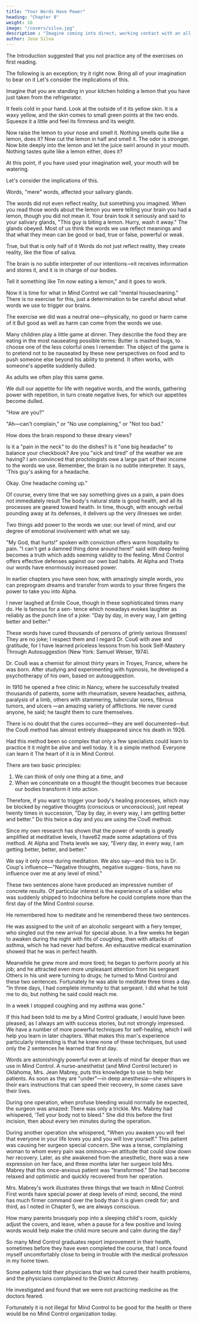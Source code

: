 ```yaml
---
title: "Your Words Have Power"
heading: "Chapter 8"
weight: 16
image: "/covers/silva.jpg"
description : "Imagine coming into direct, working contact with an all-pervading higher intelligence and learning in a moment of numinous joy that it is on your side"
author: Jose Silva
---
```



The Introduction suggested that you not practice any of the exercises on first reading. 

The following is an exception; try it right now. Bring all of your
imagination to bear on it Let's consider the implications of this.

Imagine that you are standing in your kitchen holding a lemon that you have just taken from the refrigerator. 

It feels cold in your hand. Look at the outside of it its yellow skin. It is a waxy yellow, and the skin comes to small green points at the two ends. Squeeze it a little
and feel its firmness and its weight.

Now raise the lemon to your nose and smell it. Nothing smells quite like a lemon, does it? Now cut the lemon in half and smell it. The odor is stronger. Now
bite deeply into the lemon and let the juice swirl around
in your mouth. Nothing tastes quite like a lemon either,
does it?

At this point, if you have used your imagination well,
your mouth will be watering.

Let's consider the implications of this.

Words, "mere" words, affected your salivary glands.

The words did not even reflect reality, but something you imagined. When you read those words about the lemon you were telling your brain you had a lemon,
though you did not mean it. Your brain took it seriously and said to your salivary glands, "This guy is biting a lemon. Hurry, wash it away." The glands obeyed.
Most of us think the words we use reflect meanings and that what they mean can be good or bad, true or false, powerful or weak. 

True, but that is only half of it Words do not just reflect reality, they create reality, like the flow of saliva.

The brain is no subtle interpreter of our intentions—>it receives information and stores it, and it is in charge of our bodies. 

Tell it something like Tm now eating a lemon," and it goes to work.

Now it is time for what in Mind Control we call "mental housecleaning." There is no exercise for this, just a determination to be careful about what words we use to trigger our brains. 

The exercise we did was a neutral one—physically, no good or harm came of it But good as well as harm can come from the words we use. 

Many children play a little game at dinner. They describe the food they are eating in the most nauseating possible terms: Butter is mashed bugs, to choose one of the less colorful ones I remember. The object of the game is to pretend not to be nauseated by these new perspectives on food and to push someone else beyond
his ability to pretend. It often works, with someone's appetite suddenly dulled.

As adults we often play this same game. 

We dull our appetite for life with negative words, and the words, gathering power with repetition, in turn create negative lives, for which our appetites become dulled.

"How are you?"

"Ah—can't complain," or "No use complaining," or "Not too bad."

How does the brain respond to these dreary views?

Is it a "pain in the neck" to do the dishes? Is it "one big headache" to balance your checkbook? Are you "sick and tired" of the weather we are having? I am convinced that proctologists owe a large part of their income to the words we use. Remember, the brain is no subtle interpreter. It says, 'This guy's asking for a headache.

Okay. One headache coming up."

Of course, every time that we say something gives us a pain, a pain does not immediately result The body's natural state is good health, and all its processes are geared toward health. In time, though, with enough verbal pounding away at its defenses, it delivers up the very illnesses we order.

Two things add power to the words we use: our level of mind, and our degree of emotional involvement with
what we say.

"My God, that hurts!" spoken with conviction offers warm hospitality to pain. "I can't get a damned thing
done around here!" said with deep feeling becomes a truth which adds seeming validity to the feeling.
Mind Control offers effective defenses against our own bad habits. At Alpha and Theta our words have
enormously increased power. 

In earlier chapters you have seen how, with amazingly simple words, you can preprogram dreams and transfer from words to your
three fingers the power to take you into Alpha. 

I never laughed at Ernile Coue, though in these sophisticated times many do. He is famous for a sen-
tence which nowadays evokes laughter as reliably as the punch line of a joke: "Day by day, in every way, I
am getting better and better." 

These words have cured thousands of persons of grimly serious illnesses! They are no joke; I respect them and I regard Dr. Cou6 with awe and gratitude, for I have learned priceless lessons from his book Self-Mastery Through Autosuggestion (New York: Samuel Weiser, 1974).

Dr. Cou6 was a chemist for almost thirty years in Troyes, France, where he was born. After studying and experimenting with hypnosis, he developed a psychotherapy of his own, based on autosuggestion. 

In 1910 he opened a free clinic in Nancy, where he successfully treated thousands of patients, some with rheumatism, severe headaches, asthma, paralysis of a limb, others with stammering, tubercular sores, fibrous tumors, and ulcers —an amazing variety of afflictions. He never cured anyone, he said; he taught them to cure themselves.

There is no doubt that the cures occurred—they are well documented—but the Cou6 method has almost entirely disappeared since his death in 1926. 

Had this method been so complex that only a few specialists could learn to practice it it might be alive and well today. It is a simple method. Everyone can learn it The heart of it is in Mind Control.

There are two basic principles:
1. We can think of only one thing at a time, and
2. When we concentrate on a thought the thought
becomes true because our bodies transform it into action.

Therefore, if you want to trigger your body's healing processes, which may be blocked by negative thoughts
(conscious or unconscious), just repeat twenty times in succession, "Day by day, in every way, I am getting
better and better." Do this twice a day and you are using the Cou6 method.

Since my own research has shown that the power of words is greatly amplified at meditative levels, I have62 
made some adaptations of this method. At Alpha and Theta levels we say, "Every day, in every way, I am
getting better, better, and better." 

We say it only once during meditation. We also say—and this too is Dr. Coup's influence—"Negative thoughts, negative sugges-
tions, have no influence over me at any level of mind." 

These two sentences alone have produced an impressive number of concrete results. Of particular interest
is the experience of a soldier who was suddenly shipped to Indochina before he could complete more than the
first day of the Mind Control course.  

He remembered how to meditate and he remembered these two sentences.

He was assigned to the unit of an alcoholic sergeant with a fiery temper, who singled out the new arrival for special abuse. In a few weeks he began to awaken during the night with fits of coughing, then with attacks of asthma, which he had never had before. An exhaustive
medical examination showed that he was in perfect health. 

Meanwhile he grew more and more tired; he began to perform poorly at his job; and he attracted even more unpleasant attention from his sergeant
Others in his unit were turning to drugs; he turned to Mind Control and these two sentences. Fortunately he
was able to meditate three times a day. "In three days, I had complete immunity to that sergeant. I did what
he told me to do, but nothing he said could reach me.

In a week I stopped coughing and my asthma was gone."

If this had been told to me by a Mind Control graduate, I would have been pleased, as I always am with success stories, but not strongly impressed. We have a number of more powerful techniques for self-healing, which I will help you learn in later chapters. What makes this man's experience particularly interesting is that he knew none of these techniques, but used only the 2 sentences he learned that first day. 

Words are astonishingly powerful even at levels of mind far deeper than we use in Mind Control. A nurse-anesthetist (and Mind Control lecturer) in Oklahoma, Mrs. Jean Mabrey, puts this knowledge to use to help her patients. As soon as they are "under"—in deep anesthesia—she whispers in their ears instructions that can speed their recovery, in some cases save their lives.

During one operation, when profuse bleeding would normally be expected, the surgeon was amazed: There was only a trickle. Mrs. Mabrey had whispered, 'Tell your body not to bleed." She did this before the first incision, then about every ten minutes during the operation.

During another operation she whispered, "When you awaken you will feel that everyone in your life loves you and you will love yourself." This patient was causing her surgeon special concern. She was a tense, complaining woman to whom every pain was ominous—an attitude that could slow down her recovery. Later, as she awakened from the anesthetic, there was a new expression on her face, and three months later her surgeon told Mrs. Mabrey that this once-anxious patient was "transformed." She had become relaxed and optimistic and quickly recovered from her operation. 

Mrs. Mabrey's work illustrates three things that we teach in Mind Control: First words have special power at deep levels of mind; second, the mind has much firmer command over the body than it is given credit for; and third, as I noted in Chapter 5, we are always conscious.

How many parents brusquely pop into a sleeping child's room, quickly adjust the covers, and leave, when a pause for a few positive and loving words would help make the child more secure and calm during the day?

So many Mind Control graduates report improvement in their health, sometimes before they have even completed the course, that I once found myself uncomfortably close to being in trouble with the medical profession in my home town.

Some patients told their physicians that we had cured their health problems, and
the physicians complained to the District Attorney. 

He investigated and found that we were not practicing medicine as the doctors feared. 

Fortunately it is not illegal for Mind Control to be good for the health or
there would be no Mind Control organization today.

